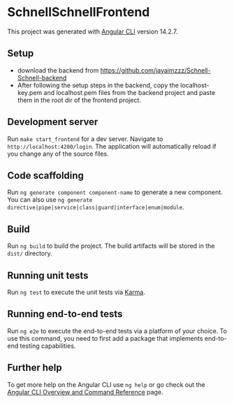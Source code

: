 # SchnellSchnellFrontend

This project was generated with [Angular CLI](https://github.com/angular/angular-cli) version 14.2.7.

## Setup

- download the backend from https://github.com/jayaimzzz/Schnell-Schnell-backend 
- After following the setup steps in the backend, copy the localhost-key.pem and localhost.pem files from the backend project and paste them in the root dir of the frontend project.

## Development server

Run `make start_frontend` for a dev server. Navigate to `http://localhost:4200/login`. The application will automatically reload if you change any of the source files.

## Code scaffolding

Run `ng generate component component-name` to generate a new component. You can also use `ng generate directive|pipe|service|class|guard|interface|enum|module`.

## Build

Run `ng build` to build the project. The build artifacts will be stored in the `dist/` directory.

## Running unit tests

Run `ng test` to execute the unit tests via [Karma](https://karma-runner.github.io).

## Running end-to-end tests

Run `ng e2e` to execute the end-to-end tests via a platform of your choice. To use this command, you need to first add a package that implements end-to-end testing capabilities.

## Further help

To get more help on the Angular CLI use `ng help` or go check out the [Angular CLI Overview and Command Reference](https://angular.io/cli) page.
